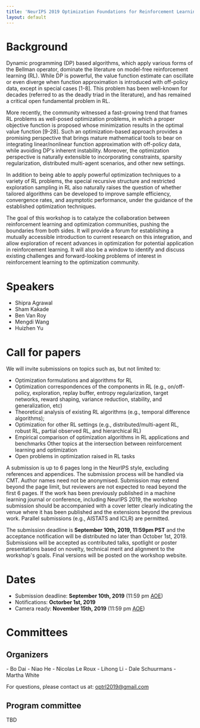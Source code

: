 ```yaml
---
title: 'NeurIPS 2019 Optimization Foundations for Reinforcement Learning Workshop'
layout: default
---
```


<style>thead { display: none; }</style>

# Background

Dynamic programming (DP) based algorithms, which apply various forms of the Bellman operator, dominate the literature on model-free reinforcement learning (RL). While DP is powerful, the value function estimate can oscillate or even diverge when function approximation is introduced with off-policy data, except in special cases [1-8]. This problem has been well-known for decades (referred to as the deadly triad in the literature), and has remained a critical open fundamental problem in RL.

More recently, the community witnessed a fast-growing trend that frames RL problems as well-posed optimization problems, in which a proper objective function is proposed whose minimization results in the optimal value function [9-28]. Such an optimization-based approach provides a promising perspective that brings mature mathematical tools to bear on integrating linear/nonlinear function approximation with off-policy data, while avoiding DP's inherent instability. Moreover, the optimization perspective is naturally extensible to incorporating constraints, sparsity regularization, distributed multi-agent scenarios, and other new settings.

In addition to being able to apply powerful optimization techniques to a variety of RL problems, the special recursive structure and restricted exploration sampling in RL also naturally raises the question of whether tailored algorithms can be developed to improve sample efficiency, convergence rates, and asymptotic performance, under the guidance of the established optimization techniques.

The goal of this workshop is to catalyze the collaboration between reinforcement learning and optimization communities, pushing the boundaries from both sides. It will provide a forum for establishing a mutually accessible introduction to current research on this integration, and allow exploration of recent advances in optimization for potential application in reinforcement learning. It will also be a window to identify and discuss existing challenges and forward-looking problems of interest in reinforcement learning to the optimization community. 


# Speakers


- Shipra Agrawal
- Sham Kakade
- Ben Van Roy
- Mengdi Wang
- Huizhen Yu

# Call for papers

We will invite submissions on topics such as, but not limited to: 

- Optimization formulations and algorithms for RL
- Optimization correspondences of the components in RL (e.g., on/off-policy, exploration, replay buffer, entropy regularization, target networks, reward shaping, variance reduction, stability, and generalization, etc)
- Theoretical analysis of existing RL algorithms (e.g., temporal difference algorithms);
- Optimization for other RL settings (e.g., distributed/multi-agent RL, robust RL, partial observed RL, and hierarchical RL)
- Empirical comparison of optimization algorithms in RL applications and benchmarks
Other topics at the intersection between reinforcement learning and optimization
- Open problems in optimization raised in RL tasks


A submission is up to 6 pages long in the NeurIPS style, excluding references and appendices. The submission process will be handled via CMT. Author names need not be anonymised. Submission may extend beyond the page limit, but reviewers are not expected to read beyond the first 6 pages. If the work has been previously published in a machine learning journal or conference, including NeurIPS 2019, the workshop submission should be accompanied with a cover letter clearly indicating the venue where it has been published and the extensions beyond the previous work. Parallel submissions (e.g., AISTATS and ICLR) are permitted.

The submission deadline is **September 10th, 2019, 11:59pm PST** and the acceptance notification will be distributed no later than October 1st, 2019. Submissions will be accepted as contributed talks, spotlight or poster presentations based on novelty, technical merit and alignment to the workshop's goals. Final versions will be posted on the workshop website. 


# Dates

- Submission deadline: **September 10th, 2019** (11:59 pm <a href="https://www.timeanddate.com/time/zones/aoe">AOE</a>) 
- Notifications: **Octorber 1st, 2019** 
- Camera ready: **November 15th, 2019** (11:59 pm <a href="https://www.timeanddate.com/time/zones/aoe">AOE</a>) 
<!-- Workshop: **December 13th 2019** 
 -->


# Committees

## Organizers

<div style="text-align: left;">
- Bo Dai
- Niao He
- Nicolas Le Roux
- Lihong Li
- Dale Schuurmans
- Martha White
</div>

<p style="text-align: left">
For questions, please contact us at:
<a href="mailto:optrl2019@gmail.com">optrl2019@gmail.com</a>
</p>


## Program committee

<div style="text-align: left;">
TBD
</div>
